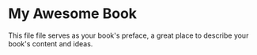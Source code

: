 

# My Awesome Book

This file file serves as your book's preface, a great place to describe your book's content and ideas.

